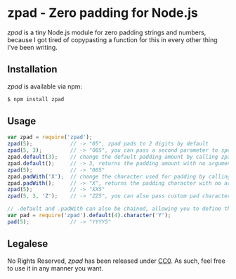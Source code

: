 # zpad - Zero padding for Node.js

*zpad* is a tiny Node.js module for zero padding strings and numbers, because I got tired of copypasting a function for this in every other thing I've been writing.

## Installation

*zpad* is available via npm:

```bash
$ npm install zpad
```

## Usage

```javascript
var zpad = require('zpad');
zpad(5);            // -> "05", zpad pads to 2 digits by default
zpad(5, 3);         // -> "005", you can pass a second parameter to specify the amount of digits
zpad.default(3);    // change the default padding amount by calling zpad.default with a number
zpad.default();     // -> 3, returns the padding amount with no arguments
zpad(5);            // -> "005"
zpad.padWith('X');  // change the character used for padding by calling zpad.padWith with a string
zpad.padWith();     // -> "X", returns the padding character with no arguments
zpad(5);            // -> "XX5"
zpad(5, 3, 'Z');    // -> "ZZ5", you can also pass custom pad character as third parameter

// .default and .padWith can also be chained, allowing you to define them when loading the module
var pad = require('zpad').default(4).character('Y');
pad(5);             // -> "YYYY5"
```

## Legalese

No Rights Reserved, *zpad* has been released under [CC0](http://creativecommons.org/publicdomain/zero/1.0/). As such, feel free to use it in any manner you want.